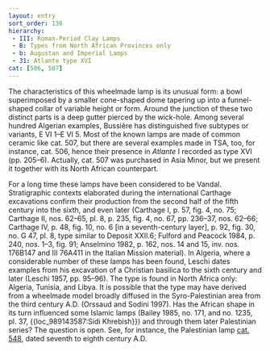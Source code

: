 ```yaml
---
layout: entry
sort_order: 136
hierarchy:
 - III: Roman-Period Clay Lamps
 - B: Types from North African Provinces only
 - b: Augustan and Imperial Lamps
 - 31: Atlante type XVI
cat: [506, 507]
---
```


The characteristics of this wheelmade lamp is its unusual form: a bowl superimposed by a smaller cone-shaped dome tapering up into a funnel-shaped collar of variable height or form. Around the junction of these two distinct parts is a deep gutter pierced by the wick-hole. Among several hundred Algerian examples, Bussière has distinguished five subtypes or variants, E VI 1–E VI 5. Most of the known lamps are made of common ceramic like cat. 507, but there are several examples made in TSA, too, for instance, cat. 506, hence their presence in *Atlante* I recorded as type XVI (pp. 205–6). Actually, cat. 507 was purchased in Asia Minor, but we present it together with its North African counterpart.

For a long time these lamps have been considered to be Vandal. Stratigraphic contexts elaborated during the international Carthage excavations confirm their production from the second half of the fifth century into the sixth, and even later (Carthage I, p. 57, fig. 4, no. 75; Carthage II, nos. 62–65, pl. 8, p. 235, fig. 4, no. 67, pp. 236–37, nos. 62–66; Carthage IV, p. 48, fig. 10, no. 6 \[in a seventh-century layer\], p. 92, fig. 30, no. G 47, pl. 8, type similar to Deposit XXII.6; Fulford and Peacock 1984, p. 240, nos. 1–3, fig. 91; Anselmino 1982, p. 162, nos. 14 and 15, inv. nos. 176B147 and III 76A411 in the Italian Mission material). In Algeria, where a considerable number of these lamps has been found, Leschi dates examples from his excavation of a Christian basilica to the sixth century and later (Leschi 1957, pp. 95–96). The type is found in North Africa only: Algeria, Tunisia, and Libya. It is possible that the type may have derived from a wheelmade model broadly diffused in the Syro-Palestinian area from the third century A.D. (Orssaud and Sodini 1997). Has the African shape in its turn influenced some Islamic lamps (Bailey 1985, no. 171, and no. 1235, pl. 37, {{loc_989143587:Sidi Khrebish}}) and through them later Palestinian series? The question is open. See, for instance, the Palestinian lamp [cat. 548](548), dated seventh to eighth century A.D.
